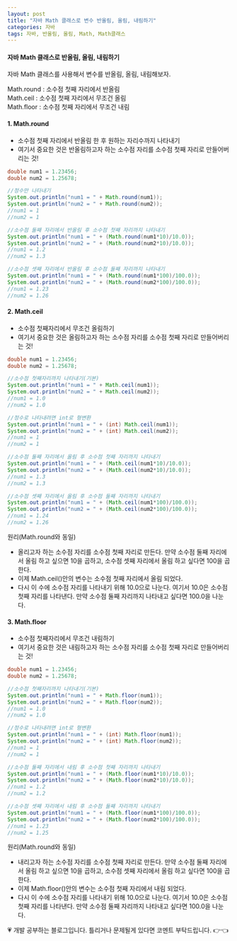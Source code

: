 ```yaml
---
layout: post
title: "자바 Math 클래스로 변수 반올림, 올림, 내림하기"
categories: 자바
tags: 자바, 반올림, 올림, Math, Math클래스
---
```


#### 자바 Math 클래스로 반올림, 올림, 내림하기
자바 Math 클래스를 사용해서 변수를 반올림, 올림, 내림해보자.

Math.round : 소수점 첫째 자리에서 반올림<br>
Math.ceil : 소수점 첫째 자리에서 무조건 올림<br>
Math.floor : 소수점 첫째 자리에서 무조건 내림<br>

#### 1. Math.round
- 소수점 첫째 자리에서 반올림 한 후 원하는 자리수까지 나타내기
- 여기서 중요한 것은 반올림하고자 하는 소수점 자리를 소수점 첫째 자리로 만들어버리는 것!

```java
double num1 = 1.23456;
double num2 = 1.25678;

//정수만 나타내기
System.out.println("num1 = " + Math.round(num1));
System.out.println("num2 = " + Math.round(num2));
//num1 = 1
//num2 = 1

//소수점 둘째 자리에서 반올림 후 소수점 첫째 자리까지 나타내기
System.out.println("num1 = " + (Math.round(num1*10)/10.0));
System.out.println("num2 = " + (Math.round(num2*10)/10.0));
//num1 = 1.2
//num2 = 1.3

//소수점 셋째 자리에서 반올림 후 소수점 둘째 자리까지 나타내기
System.out.println("num1 = " + (Math.round(num1*100)/100.0));
System.out.println("num2 = " + (Math.round(num2*100)/100.0));
//num1 = 1.23
//num2 = 1.26

```

#### 2. Math.ceil
- 소수점 첫째자리에서 무조건 올림하기
- 여기서 중요한 것은 올림하고자 하는 소수점 자리를 소수점 첫째 자리로 만들어버리는 것!

```java
double num1 = 1.23456;
double num2 = 1.25678;

//소수점 첫째자리까지 나타내기(기본)
System.out.println("num1 = " + Math.ceil(num1));
System.out.println("num2 = " + Math.ceil(num2));
//num1 = 1.0
//num2 = 1.0

//정수로 나타내려면 int로 형변환
System.out.println("num1 = " + (int) Math.ceil(num1));
System.out.println("num2 = " + (int) Math.ceil(num2));
//num1 = 1
//num2 = 1

//소수점 둘째 자리에서 올림 후 소수점 첫째 자리까지 나타내기
System.out.println("num1 = " + (Math.ceil(num1*10)/10.0));
System.out.println("num2 = " + (Math.ceil(num2*10)/10.0));
//num1 = 1.3
//num2 = 1.3

//소수점 셋째 자리에서 올림 후 소수점 둘째 자리까지 나타내기
System.out.println("num1 = " + (Math.ceil(num1*100)/100.0));
System.out.println("num2 = " + (Math.ceil(num2*100)/100.0));
//num1 = 1.24
//num2 = 1.26

```

원리(Math.round와 동일)
- 올리고자 하는 소수점 자리를 소수점 첫째 자리로 만든다. 만약 소수점 둘째 자리에서 올림 하고 싶으면 10을 곱하고, 소수점 셋째 자리에서 올림 하고 싶다면 100을 곱한다.
- 이제 Math.ceil()안의 변수는 소수점 첫째 자리에서 올림 되었다.
- 다시 이 수에 소수점 자리를 나타내기 위해 10.0으로 나눈다. 여기서 10.0은 소수점 첫째 자리를 나타낸다. 만약 소수점 둘째 자리까지 나타내고 싶다면 100.0을 나눈다.


#### 3. Math.floor
- 소수점 첫째자리에서 무조건 내림하기
- 여기서 중요한 것은 내림하고자 하는 소수점 자리를 소수점 첫째 자리로 만들어버리는 것!

```java
double num1 = 1.23456;
double num2 = 1.25678;

//소수점 첫째자리까지 나타내기(기본)
System.out.println("num1 = " + Math.floor(num1));
System.out.println("num2 = " + Math.floor(num2));
//num1 = 1.0
//num2 = 1.0

//정수로 나타내려면 int로 형변환
System.out.println("num1 = " + (int) Math.floor(num1));
System.out.println("num2 = " + (int) Math.floor(num2));
//num1 = 1
//num2 = 1

//소수점 둘째 자리에서 내림 후 소수점 첫째 자리까지 나타내기
System.out.println("num1 = " + (Math.floor(num1*10)/10.0));
System.out.println("num2 = " + (Math.floor(num2*10)/10.0));
//num1 = 1.2
//num2 = 1.2

//소수점 셋째 자리에서 내림 후 소수점 둘째 자리까지 나타내기
System.out.println("num1 = " + (Math.floor(num1*100)/100.0));
System.out.println("num2 = " + (Math.floor(num2*100)/100.0));
//num1 = 1.23
//num2 = 1.25

```

원리(Math.round와 동일)
- 내리고자 하는 소수점 자리를 소수점 첫째 자리로 만든다. 만약 소수점 둘째 자리에서 올림 하고 싶으면 10을 곱하고, 소수점 셋째 자리에서 올림 하고 싶다면 100을 곱한다.
- 이제 Math.floor()안의 변수는 소수점 첫째 자리에서 내림 되었다.
- 다시 이 수에 소수점 자리를 나타내기 위해 10.0으로 나눈다. 여기서 10.0은 소수점 첫째 자리를 나타낸다. 만약 소수점 둘째 자리까지 나타내고 싶다면 100.0을 나눈다.

<div class="myc1" id="c1"><span>💗 개발 공부하는 블로그입니다. 틀리거나 문제될게 있다면 코멘트 부탁드립니다. 👉👈</span></div>
